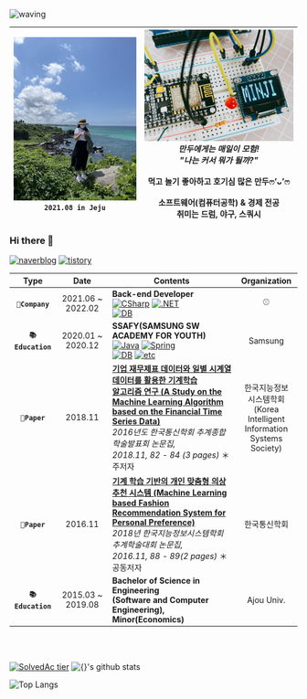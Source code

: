 ![waving](https://capsule-render.vercel.app/api?type=waving&height=200&text=I'm%20Back-end%20Developer%20MinJi👩🏻‍💻!&fontSize=50&fontAlign=50&fontAlignY=40&color=gradient&animation=twinkling$desc=Back-end%20Developer&descAlignY=51&descAlign=62)

<!-- <img src="./image/MINJI_PROFILE_2021.08.jpg" width="40%">
<img src="./image/MINJI.jpg" width="50%"> -->

![image.jpg1](./image/MINJI_PROFILE_2021.08.jpg) `2021.08 in Jeju` |![image.jpg2](./image/MINJI.jpg) _만두에게는 매일이 모험! <br> "나는 커서 뭐가 될까?"_ <br><br> 먹고 놀기 좋아하고 호기심 많은 만두ෆ’ᴗ’ෆ <br><br> 소프트웨어(컴퓨터공학) & 경제 전공 <br> 취미는 드럼, 야구, 스쿼시 <!-- <br></br>I love computer💻 -->
--- | --- | 

### Hi there 👋

<!-- badges -->
[![naverblog](https://img.shields.io/badge/naverblog-badge?style=flat-squre&logo=Blogger&logoColor=white)](https://blog.naver.com/ming___jee)
[![tistory](https://img.shields.io/badge/-tistory-orange?style=flat-squre&logo=Micro.blog&logoColor=white)](https://ming-jee.tistory.com/)

<!--
**psS2mj/psS2mj** is a ✨ _special_ ✨ repository because its `README.md` (this file) appears on your GitHub profile.

Here are some ideas to get you started:

- 🔭 I’m currently working on ...
- 🌱 I’m currently learning ...
- 👯 I’m looking to collaborate on ...
- 🤔 I’m looking for help with ...
- 💬 Ask me about ...
- 📫 How to reach me: ...
- 😄 Pronouns: ...
- ⚡ Fun fact: ...
-->

<!-- ----- -->

<!-- 연혁 -->
|         Type          |       Date        | Contents                                  |  Organization   |
| :-------------------: | :---------------: | --------------------------------- | :-------------: |
|   **`🌱Company`**   |     2021.06 ~ 2022.02    | **Back-end Developer** <br>[![CSharp](https://img.shields.io/badge/language-CSharp_·_JavaScript-brightgreen?logo=CSharp)]() [![.NET](https://img.shields.io/badge/framework-ASP.NET_Core_MVC-blueviolet?logo=.NET)]() <br>[![DB](https://img.shields.io/badge/database-MS--SQL_·_MariaDB-blue?logo=MariaDB)]() |    ⚾    |
|   **`📚Education`**  | 2020.01 ~ 2020.12 | **SSAFY(SAMSUNG SW ACADEMY FOR YOUTH)** <br>[![Java](https://img.shields.io/badge/language-Java_·_JavaScript_·_Python-brightgreen?logo=Java)]() [![Spring](https://img.shields.io/badge/framework-Spring_Boot_·_Vue.js-blueviolet?logo=SpringBoot)]() <br>[![DB](https://img.shields.io/badge/database-MySQL-blue?logo=MySQL)]() [![etc](https://img.shields.io/badge/etc-YOLOv5-red)]() |  Samsung  |
|   **`📜Paper`**  | 2018.11 | **[기업 재무제표 데이터와 일별 시계열 데이터를 활용한 기계학습<br> 알고리즘 연구 (A Study on the Machine Learning Algorithm<br> based on the Financial Time Series Data)](https://www.dbpia.co.kr/journal/articleDetail?nodeId=NODE07608136)** <br>_2016년도 한국통신학회 추계종합학술발표회 논문집, <br>2018.11, 82 - 84 (3 pages)_ ＊주저자 |  한국지능정보<br>시스템학회<br>(Korea Intelligent <br>Information <br>Systems Society)  |
|   **`📜Paper`**  | 2016.11 | **[기계 학습 기반의 개인 맞춤형 의상 추천 시스템 (Machine Learning<br> based Fashion Recommendation System for Personal Preference)](https://www.dbpia.co.kr/journal/articleDetail?nodeId=NODE07082985)** <br>_2018년 한국지능정보시스템학회 추계학술대회 논문집, <br>2016.11, 88 - 89(2 pages)_ ＊공동저자 |  한국통신학회  |
|  **`📚Education`** | 2015.03 ~ 2019.08 | **Bachelor of Science in Engineering<br>(Software and Computer Engineering), Minor(Economics)** | Ajou Univ. |

<br></br>

<!-- 백준 티어 -->
[![SolvedAc tier](http://mazassumnida.wtf/api/generate_badge?boj=psS2mj)](https://solved.ac/psS2mj)
![{}'s github stats](https://github-readme-stats.vercel.app/api?username=psS2mj&show_icons=true&&theme=dracula&&count_private=true)

![Top Langs](https://github-readme-stats.vercel.app/api/top-langs/?username=psS2mj&layout=compact)
